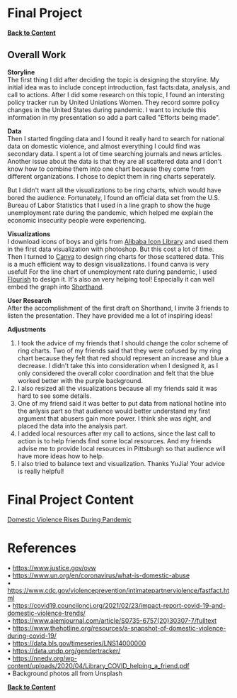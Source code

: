 # Final Project
[**Back to Content**](/README.md)
## Overall Work   
**Storyline**  
The first thing I did after deciding the topic is designing the storyline. My initial idea was to include concept introduction, fast facts:data, analysis, and call to actions. After I did some research on this topic, I found an intersting policy tracker run by United Uniations Women. They record somre policy changes in the United States during pandemic. I want to include this information in my presentation so add a part called "Efforts being made".   
  
**Data**  
Then I started fingding data and I found it really hard to search for national data on domestic violence, and almost everything I could find was secondary data. I spent a lot of time searching journals and news articles. Another issue about the data is that they are all scattered data and I don't know how to combine them into one chart because they come from different organizations. I chose to depict them in ring charts seperately.   
  
But I didn't want all the visualizations to be ring charts, which would have bored the audience. Fortunately, I found an official data set from the U.S. Bureau of Labor Statistics that I used in a line graph to show the huge unemployment rate during the pandemic, which helped me explain the economic insecurity people were experiencing.  
  
**Visualizations**  
I download icons of boys and girls from [Alibaba Icon Library](https://www.iconfont.cn/) and used them in the first data visualization with photoshop. But this cost a lot of time. Then I turned to [Canva](https://www.canva.com/) to design ring charts for those scattered data. This is a much efficient way to design visualizations. I found canva is very useful! For the line chart of unemployment rate during pandemic, I used [Flourish](https://app.flourish.studio/) to design it. It's also an very helping tool! Especially it can well embed the graph into [Shorthand](https://shorthand.com/).  
  
**User Research**  
After the accomplishment of the first draft on Shorthand, I invite 3 friends to listen the presentation. They have provided me a lot of inspiring ideas!  
  
**Adjustments**    
1. I took the advice of my friends that I should change the color scheme of ring charts. Two of my friends said that they were cofused by my ring chart because they felt that red should represent an increase and blue a decrease. I didn't take this into consideration when I designed it, as I only considered the overall color coordination and felt that the blue worked better with the purple background.  
2. I also resized all the visualizations because all my friends said it was hard to see some details.
3. One of my friend said it was better to put data from national hotline into the anlysis part so that audience would better understand my first argument that abusers gain more power. I think she was right, and placed the data into the analysis part.
4. I added local resources after my call to actions, since the last call to action is to help friends find some local resources. And my friends advise me to provide local resources in Pittsburgh so that audience will have more ideas how to help.
5. I also tried to balance text and visualization. Thanks YuJia! Your advice is really helpful!
# Final Project Content  
[Domestic Violence Rises During Pandemic](https://carnegiemellon.shorthandstories.com/domestic-violence-rises/index.html)
# References  
•	https://www.justice.gov/ovw  
•	https://www.un.org/en/coronavirus/what-is-domestic-abuse  
•	https://www.cdc.gov/violenceprevention/intimatepartnerviolence/fastfact.html  
•	https://covid19.counciloncj.org/2021/02/23/impact-report-covid-19-and-domestic-violence-trends/  
•	https://www.ajemjournal.com/article/S0735-6757(20)30307-7/fulltext  
•	https://www.thehotline.org/resources/a-snapshot-of-domestic-violence-during-covid-19/  
•	https://data.bls.gov/timeseries/LNS14000000  
•	https://data.undp.org/gendertracker/  
•	https://nnedv.org/wp-content/uploads/2020/04/Library_COVID_helping_a_friend.pdf  
•	Background photos all from Unsplash  
  
[**Back to Content**](/README.md)
